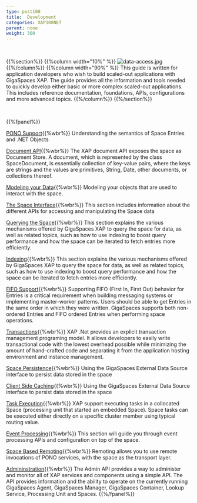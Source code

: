 ```yaml
---
type: post100
title:  Development
categories: XAP100NET
parent: none
weight: 300
---
```


<br>

{{%section%}}
{{%column width="10%" %}}
![data-access.jpg](/attachment_files/subject/data-access.png)
{{%/column%}}
{{%column width="90%" %}}
This guide is written for application developers who wish to build scaled-out applications with GigaSpaces XAP. The guide provides all the information and tools needed to quickly develop either basic or more complex scaled-out applications. This includes reference documentation, foundations, APIs, configurations and more advanced topics.
{{%/column%}}
{{%/section%}}

<br>

{{%fpanel%}}

[PONO Support](./poco-overview.html){{%wbr%}}
Understanding the semantics of Space Entries and .NET Objects

[Document API](./document-overview.html){{%wbr%}}
The XAP document API exposes the space as Document Store. A document, which is represented by the class SpaceDocument, is essentially collection of key-value pairs, where the keys are strings and the values are primitives, String, Date, other documents, or collections thereof.

[Modeling your Data](./modeling-your-data.html){{%wbr%}}
Modeling your objects that are used to interact with the space.

[The Space Interface](./the-gigaspace-interface-overview.html){{%wbr%}}
This section includes information about the different APIs for accessing and manipulating the Space data

[Querying the Space](./querying-the-space.html){{%wbr%}}
This section explains the various mechanisms offered by GigaSpaces XAP to query the space for data, as well as related topics, such as how to use indexing to boost query performance and how the space can be iterated to fetch entries more efficiently.

[Indexing](./indexing-overview.html){{%wbr%}}
This section explains the various mechanisms offered by GigaSpaces XAP to query the space for data, as well as related topics, such as how to use indexing to boost query performance and how the space can be iterated to fetch entries more efficiently.

[FIFO Support](./fifo-overview.html){{%wbr%}}
Supporting FIFO (First In, First Out) behavior for Entries is a critical requirement when building messaging systems or implementing master-worker patterns. Users should be able to get Entries in the same order in which they were written. GigaSpaces supports both non-ordered Entries and FIFO ordered Entries when performing space operations.

[Transactions](./transaction-overview.html){{%wbr%}}
XAP .Net provides an explicit transaction management programing model. It allows developers to easily write transactional code with the lowest overhead possible while minimizing the amount of hand-crafted code and separating it from the application hosting environment and instance management.

[Space Persistence](./space-persistency-overview.html){{%wbr%}}
Using the GigaSpaces External Data Source interface to persist data stored in the space

[Client Side Caching](./client-side-caching.html){{%wbr%}}
Using the GigaSpaces External Data Source interface to persist data stored in the space

[Task Execution](./task-execution-over-the-space.html){{%wbr%}}
XAP support executing tasks in a collocated Space (processing unit that started an embedded Space). Space tasks can be executed either directly on a specific cluster member using typical routing value.

[Event Processing](./event-processing.html){{%wbr%}}
This section will guide you through event processing APIs and configuration on top of the space.

[Space Based Remoting](./space-based-remoting-overview.html){{%wbr%}}
Remoting allows you to use remote invocations of PONO services, with the space as the transport layer.

[Admininstration](./admin-modules.html){{%wbr%}}
The Admin API provides a way to administer and monitor all of XAP services and components using a simple API. The API provides information and the ability to operate on the currently running GigaSpaces Agent, GigaSpaces Manager, GigaSpaces Container, Lookup Service, Processing Unit and Spaces.
{{%/fpanel%}}












